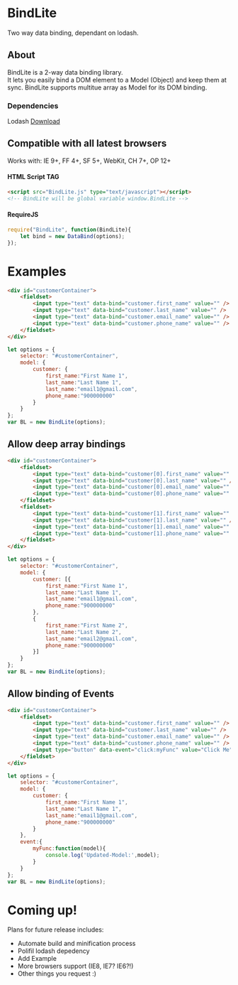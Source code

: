 # BindLite
Two way data binding, dependant on lodash.

## About

BindLite is a 2-way data binding library.  
It lets you easily bind a DOM element to a Model (Object) and keep them at sync. BindLite supports multitue array as Model for its DOM binding.

### Dependencies
Lodash [Download](https://cdnjs.cloudflare.com/ajax/libs/lodash.js/4.17.4/lodash.min.js)

## Compatible with all latest browsers
Works with: IE 9+, FF 4+, SF 5+, WebKit, CH 7+, OP 12+

#### HTML Script TAG
```html
<script src="BindLite.js" type="text/javascript"></script>
<!-- BindLite will be global variable window.BindLite -->
```

#### RequireJS
```javascript
require("BindLite", function(BindLite){
	let bind = new DataBind(options);
});
```

# Examples

```html
<div id="customerContainer">
    <fieldset>
        <input type="text" data-bind="customer.first_name" value="" />
        <input type="text" data-bind="customer.last_name" value="" />
        <input type="text" data-bind="customer.email_name" value="" />
        <input type="text" data-bind="customer.phone_name" value="" />
    </fieldset>
</div>
```

```javascript
let options = {
    selector: "#customerContainer",
    model: {
        customer: {
            first_name:"First Name 1",
            last_name:"Last Name 1",
            last_name:"email1@gmail.com",
            phone_name:"900000000"            
        }
    }
};
var BL = new BindLite(options);
```

## Allow deep array bindings
```html
<div id="customerContainer">
    <fieldset>
        <input type="text" data-bind="customer[0].first_name" value="" />
        <input type="text" data-bind="customer[0].last_name" value="" />
        <input type="text" data-bind="customer[0].email_name" value="" />
        <input type="text" data-bind="customer[0].phone_name" value="" />
    </fieldset>
    <fieldset>
        <input type="text" data-bind="customer[1].first_name" value="" />
        <input type="text" data-bind="customer[1].last_name" value="" />
        <input type="text" data-bind="customer[1].email_name" value="" />
        <input type="text" data-bind="customer[1].phone_name" value="" />
    </fieldset>
</div>
```

```javascript
let options = {
    selector: "#customerContainer",
    model: {
        customer: [{
            first_name:"First Name 1",
            last_name:"Last Name 1",
            last_name:"email1@gmail.com",
            phone_name:"900000000"            
        },
        {
            first_name:"First Name 2",
            last_name:"Last Name 2",
            last_name:"email2@gmail.com",
            phone_name:"900000000"            
        }]
    }
};
var BL = new BindLite(options);
```

## Allow binding of Events

```html
<div id="customerContainer">
    <fieldset>
        <input type="text" data-bind="customer.first_name" value="" />
        <input type="text" data-bind="customer.last_name" value="" />
        <input type="text" data-bind="customer.email_name" value="" />
        <input type="text" data-bind="customer.phone_name" value="" />
        <input type="button" data-event="click:myFunc" value="Click Me" />
    </fieldset>
</div>
```

```javascript
let options = {
    selector: "#customerContainer",
    model: {
        customer: {
            first_name:"First Name 1",
            last_name:"Last Name 1",
            last_name:"email1@gmail.com",
            phone_name:"900000000"            
        }
    },
    event:{
        myFunc:function(model){
            console.log('Updated-Model:',model);
        }
    }
};
var BL = new BindLite(options);
```

# Coming up!
Plans for future release includes:
* Automate build and minification process
* Polifil lodash depedency
* Add Example
* More browsers support (IE8, IE7? IE6?!)
* Other things you request :)
